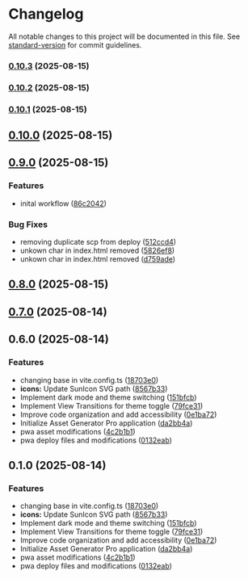 # Changelog

All notable changes to this project will be documented in this file. See [standard-version](https://github.com/conventional-changelog/standard-version) for commit guidelines.

### [0.10.3](https://github.com/hdfiresky/Problembuddy-deploy/compare/v0.10.2...v0.10.3) (2025-08-15)

### [0.10.2](https://github.com/hdfiresky/Problembuddy-deploy/compare/v0.10.1...v0.10.2) (2025-08-15)

### [0.10.1](https://github.com/hdfiresky/Problembuddy-deploy/compare/v0.10.0...v0.10.1) (2025-08-15)

## [0.10.0](https://github.com/hdfiresky/Problembuddy-deploy/compare/v0.9.0...v0.10.0) (2025-08-15)

## [0.9.0](https://github.com/hdfiresky/Problembuddy-deploy/compare/v0.8.0...v0.9.0) (2025-08-15)


### Features

* inital workflow ([86c2042](https://github.com/hdfiresky/Problembuddy-deploy/commit/86c204285600e4a999b64fbe6f8a8ddaf9e6d1e0))


### Bug Fixes

* removing duplicate scp from deploy ([512ccd4](https://github.com/hdfiresky/Problembuddy-deploy/commit/512ccd4b07d707297a1d4b3b010aa38869d669b4))
* unkown char in index.html removed ([5826ef8](https://github.com/hdfiresky/Problembuddy-deploy/commit/5826ef8d3b99e7f603bb794f7f6fb97f1f920574))
* unkown char in index.html removed ([d759ade](https://github.com/hdfiresky/Problembuddy-deploy/commit/d759ade5449e7384cef975a801f18b35d03181f0))

## [0.8.0](https://github.com/hdfiresky/Problembuddy-deploy/compare/v0.7.0...v0.8.0) (2025-08-15)

## [0.7.0](https://github.com/hdfiresky/Problembuddy-deploy/compare/v0.6.0...v0.7.0) (2025-08-14)

## 0.6.0 (2025-08-14)


### Features

* changing base in vite.config.ts ([18703e0](https://github.com/hdfiresky/Problembuddy-deploy/commit/18703e048e6e065e7ece7dbe32acfa6745edce9b))
* **icons:** Update SunIcon SVG path ([8567b33](https://github.com/hdfiresky/Problembuddy-deploy/commit/8567b33751a6d3373912a43fc65f892622cb2dc6))
* Implement dark mode and theme switching ([151bfcb](https://github.com/hdfiresky/Problembuddy-deploy/commit/151bfcb103ba84c856af633950affabc60917ab4))
* Implement View Transitions for theme toggle ([79fce31](https://github.com/hdfiresky/Problembuddy-deploy/commit/79fce31a3af33e5630f377762e5efbc3fc14275b))
* Improve code organization and add accessibility ([0e1ba72](https://github.com/hdfiresky/Problembuddy-deploy/commit/0e1ba72093f2cb81e76a3a1b0393e293503f7978))
* Initialize Asset Generator Pro application ([da2bb4a](https://github.com/hdfiresky/Problembuddy-deploy/commit/da2bb4a43486b10b7e42749fe8c5f744d6711303))
* pwa asset modifications ([4c2b1b1](https://github.com/hdfiresky/Problembuddy-deploy/commit/4c2b1b1010d82481870d58c202a0202e00545333))
* pwa deploy files and modifications ([0132eab](https://github.com/hdfiresky/Problembuddy-deploy/commit/0132eabdd75de703160357e850debdf58ae7c5eb))

## 0.1.0 (2025-08-14)


### Features

* changing base in vite.config.ts ([18703e0](https://github.com/hdfiresky/Problembuddy-deploy/commit/18703e048e6e065e7ece7dbe32acfa6745edce9b))
* **icons:** Update SunIcon SVG path ([8567b33](https://github.com/hdfiresky/Problembuddy-deploy/commit/8567b33751a6d3373912a43fc65f892622cb2dc6))
* Implement dark mode and theme switching ([151bfcb](https://github.com/hdfiresky/Problembuddy-deploy/commit/151bfcb103ba84c856af633950affabc60917ab4))
* Implement View Transitions for theme toggle ([79fce31](https://github.com/hdfiresky/Problembuddy-deploy/commit/79fce31a3af33e5630f377762e5efbc3fc14275b))
* Improve code organization and add accessibility ([0e1ba72](https://github.com/hdfiresky/Problembuddy-deploy/commit/0e1ba72093f2cb81e76a3a1b0393e293503f7978))
* Initialize Asset Generator Pro application ([da2bb4a](https://github.com/hdfiresky/Problembuddy-deploy/commit/da2bb4a43486b10b7e42749fe8c5f744d6711303))
* pwa asset modifications ([4c2b1b1](https://github.com/hdfiresky/Problembuddy-deploy/commit/4c2b1b1010d82481870d58c202a0202e00545333))
* pwa deploy files and modifications ([0132eab](https://github.com/hdfiresky/Problembuddy-deploy/commit/0132eabdd75de703160357e850debdf58ae7c5eb))
